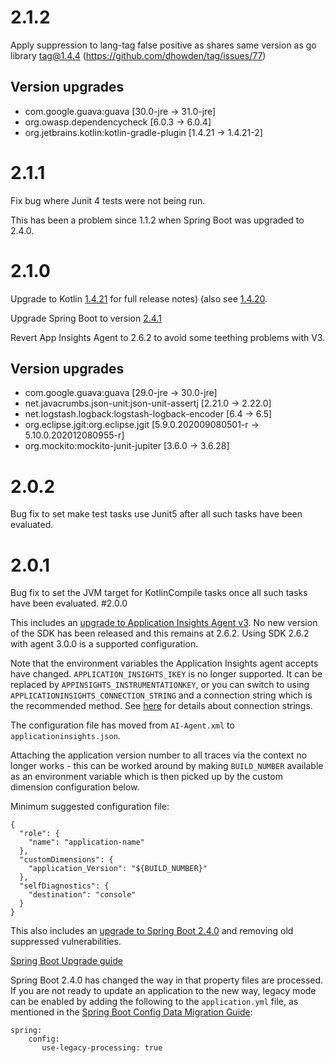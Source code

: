 # 2.1.2

Apply suppression to lang-tag false positive as shares same version as go library tag@1.4.4 (https://github.com/dhowden/tag/issues/77)

## Version upgrades

- com.google.guava:guava [30.0-jre -> 31.0-jre]
- org.owasp.dependencycheck [6.0.3 -> 6.0.4]
- org.jetbrains.kotlin:kotlin-gradle-plugin [1.4.21 -> 1.4.21-2]
# 2.1.1

Fix bug where Junit 4 tests were not being run.

This has been a problem since 1.1.2 when Spring Boot was upgraded to 2.4.0.
# 2.1.0

Upgrade to Kotlin [1.4.21](https://github.com/JetBrains/kotlin/releases/tag/v1.4.21) for full release notes) (also see [1.4.20](https://github.com/JetBrains/kotlin/releases/tag/v1.4.20]).

Upgrade Spring Boot to version [2.4.1](https://github.com/spring-projects/spring-boot/releases/tag/v2.4.1)

Revert App Insights Agent to 2.6.2 to avoid some teething problems with V3.

## Version upgrades

- com.google.guava:guava [29.0-jre -> 30.0-jre]
- net.javacrumbs.json-unit:json-unit-assertj [2.21.0 -> 2.22.0]
- net.logstash.logback:logstash-logback-encoder [6.4 -> 6.5]
- org.eclipse.jgit:org.eclipse.jgit [5.9.0.202009080501-r -> 5.10.0.202012080955-r]
- org.mockito:mockito-junit-jupiter [3.6.0 -> 3.6.28]
# 2.0.2

Bug fix to set make test tasks use Junit5 after all such tasks have been evaluated.
# 2.0.1

Bug fix to set the JVM target for KotlinCompile tasks once all such tasks have been evaluated.
#2.0.0

This includes an [upgrade to Application Insights Agent v3](https://docs.microsoft.com/en-us/azure/azure-monitor/app/java-in-process-agent).
No new version of the SDK has been released and this remains at 2.6.2. Using SDK 2.6.2 with agent 3.0.0 is a supported configuration.

Note that the environment variables the Application Insights agent accepts have changed. `APPLICATION_INSIGHTS_IKEY` is no longer supported.
It can be replaced by `APPINSIGHTS_INSTRUMENTATIONKEY`, or you can switch to using `APPLICATIONINSIGHTS_CONNECTION_STRING` and a connection string
which is the recommended method.
See [here](https://docs.microsoft.com/en-us/azure/azure-monitor/app/sdk-connection-string) for details about connection strings.

The configuration file has moved from `AI-Agent.xml` to `applicationinsights.json`.

Attaching the application version number to all traces via the context no longer works - this can be worked around by making `BUILD_NUMBER`
available as an environment variable which is then picked up by the custom dimension configuration below.

Minimum suggested configuration file:
```
{
  "role": {
    "name": "application-name"
  },
  "customDimensions": {
    "application_Version": "${BUILD_NUMBER}"
  },
  "selfDiagnostics": {
    "destination": "console"
  }
}
```

This also includes an [upgrade to Spring Boot 2.4.0](https://github.com/spring-projects/spring-boot/releases/tag/v2.4.0)
and removing old suppressed vulnerabilities.

[Spring Boot Upgrade guide](https://github.com/spring-projects/spring-boot/wiki/Spring-Boot-2.4-Release-Notes#upgrading-from-spring-boot-23)

Spring Boot 2.4.0 has changed the way in that property files are processed. If you are not ready to update an application to the new way,
legacy mode can be enabled by adding the following to the `application.yml` file,
as mentioned in the [Spring Boot Config Data Migration Guide](https://github.com/spring-projects/spring-boot/wiki/Spring-Boot-Config-Data-Migration-Guide):

```
spring:
    config:
       use-legacy-processing: true
```